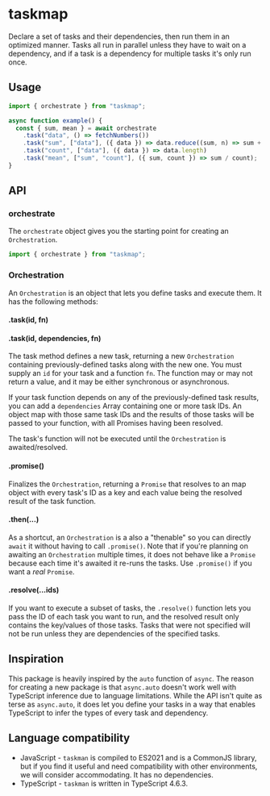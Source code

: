 # taskmap

Declare a set of tasks and their dependencies, then run them in an optimized manner. Tasks all run in parallel unless they have to wait on a dependency, and if a task is a dependency for multiple tasks it's only run once.

## Usage

```typescript
import { orchestrate } from "taskmap";

async function example() {
  const { sum, mean } = await orchestrate
    .task("data", () => fetchNumbers())
    .task("sum", ["data"], ({ data }) => data.reduce((sum, n) => sum + n, 0))
    .task("count", ["data"], ({ data }) => data.length)
    .task("mean", ["sum", "count"], ({ sum, count }) => sum / count);
}
```

## API

### orchestrate

The `orchestrate` object gives you the starting point for creating an `Orchestration`.

```typescript
import { orchestrate } from "taskmap";
```

### Orchestration

An `Orchestration` is an object that lets you define tasks and execute them. It has the following methods:

#### .task(id, fn)

#### .task(id, dependencies, fn)

The task method defines a new task, returning a new `Orchestration` containing previously-defined tasks along with the new one. You must supply an `id` for your task and a function `fn`. The function may or may not return a value, and it may be either synchronous or asynchronous.

If your task function depends on any of the previously-defined task results, you can add a `dependencies` Array containing one or more task IDs. An object map with those same task IDs and the results of those tasks will be passed to your function, with all Promises having been resolved.

The task's function will not be executed until the `Orchestration` is awaited/resolved.

#### .promise()

Finalizes the `Orchestration`, returning a `Promise` that resolves to an map object with every task's ID as a key and each value being the resolved result of the task function.

#### .then(...)

As a shortcut, an `Orchestration` is a also a "thenable" so you can directly `await` it without having to call `.promise()`. Note that if you're planning on awaiting an `Orchestration` multiple times, it does not behave like a `Promise` because each time it's awaited it re-runs the tasks. Use `.promise()` if you want a _real_ `Promise`.

#### .resolve(...ids)

If you want to execute a subset of tasks, the `.resolve()` function lets you pass the ID of each task you want to run, and the resolved result only contains the key/values of those tasks. Tasks that were not specified will not be run unless they are dependencies of the specified tasks.

## Inspiration

This package is heavily inspired by the `auto` function of `async`. The reason for creating a new package is that `async.auto` doesn't work well with TypeScript inference due to language limitations. While the API isn't quite as terse as `async.auto`, it does let you define your tasks in a way that enables TypeScript to infer the types of every task and dependency.

## Language compatibility

- JavaScript - `taskman` is compiled to ES2021 and is a CommonJS library, but if you find it useful and need compatibility with other environments, we will consider accommodating. It has no dependencies.
- TypeScript - `taskman` is written in TypeScript 4.6.3.

